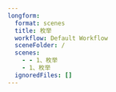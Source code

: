 ```yaml
---
longform:
  format: scenes
  title: 枚举
  workflow: Default Workflow
  sceneFolder: /
  scenes:
    - - 1、枚举
    - 1、枚举
  ignoredFiles: []
---
```

